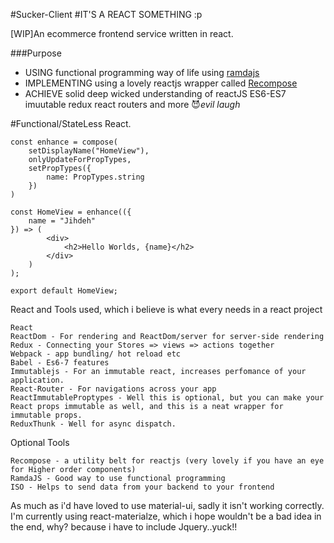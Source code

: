 #Sucker-Client #IT'S A REACT SOMETHING :p

[WIP]An ecommerce frontend service written in react.

###Purpose

-    USING functional programming way of life using [ramdajs](http://ramdajs.com/)
-    IMPLEMENTING using a lovely reactjs wrapper called [Recompose](https://github.com/acdlite/recompose)
-    ACHIEVE solid deep wicked understanding of reactJS ES6-ES7 imuutable redux react routers and more :smiling_imp:*evil laugh*

#Functional/StateLess React.
```
const enhance = compose(
	setDisplayName("HomeView"),
	onlyUpdateForPropTypes,
	setPropTypes({
		name: PropTypes.string
	})
)

const HomeView = enhance(({
	name = "Jihdeh"
}) => (
		<div>
			<h2>Hello Worlds, {name}</h2>
		</div>
	)
);

export default HomeView;

```

React and Tools used, which i believe is what every needs in a react project

```
React
ReactDom - For rendering and ReactDom/server for server-side rendering
Redux - Connecting your Stores => views => actions together
Webpack - app bundling/ hot reload etc
Babel - Es6-7 features
Immutablejs - For an immutable react, increases perfomance of your application.
React-Router - For navigations across your app
ReactImmutableProptypes - Well this is optional, but you can make your React props immutable as well, and this is a neat wrapper for immutable props.
ReduxThunk - Well for async dispatch.
```

Optional Tools

```
Recompose - a utility belt for reactjs (very lovely if you have an eye for Higher order components)
RamdaJS - Good way to use functional programming
ISO - Helps to send data from your backend to your frontend
```

As much as i'd have loved to use material-ui, sadly it isn't working correctly.
I'm currently using react-materialze, which i hope wouldn't be a bad idea in the end, why? because i have to include Jquery..yuck!!
